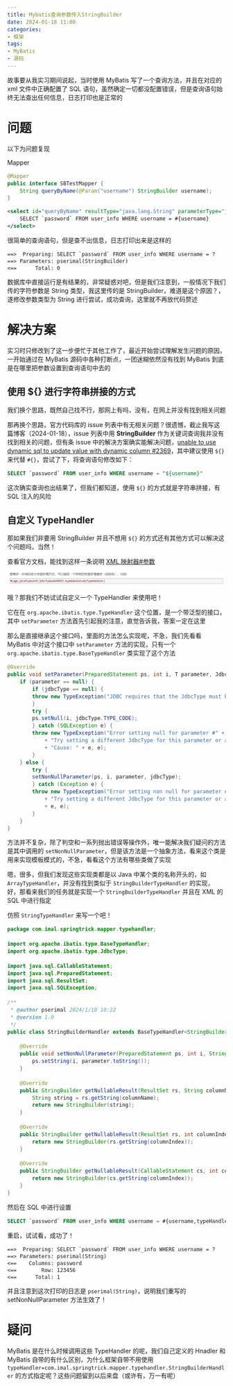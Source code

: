 ```yaml
---
title: Mybatis查询参数传入StringBuilder
date: 2024-01-18 11:00
categories:
- 框架
tags:
- MyBatis
- 源码
---
```


故事要从我实习期间说起，当时使用 MyBatis 写了一个查询方法，并且在对应的 xml 文件中正确配置了 SQL 语句，虽然确定一切都没配置错误，但是查询语句始终无法查出任何信息，日志打印也是正常的

# 问题

以下为问题复现

Mapper

```Java
@Mapper
public interface SBTestMapper {
    String queryByName(@Param("username") StringBuilder username);
}
```

```XML
<select id="queryByName" resultType="java.lang.String" parameterType="java.lang.StringBuilder" >
    SELECT `password` FROM user_info WHERE username = #{username}
</select>
```

很简单的查询语句，但是查不出信息，日志打印出来是这样的

```log
==>  Preparing: SELECT `password` FROM user_info WHERE username = ?
==> Parameters: pserimal(StringBuilder)
<==      Total: 0
```

数据库中直接运行是有结果的，非常疑惑对吧，但是我们注意到，一般情况下我们传的字符参数是 String 类型，我这里传的是 StringBuilder，难道是这个原因？，遂修改参数类型为 String 进行尝试，成功查询，这里就不再放代码赘述

# 解决方案

实习时只修改到了这一步便忙于其他工作了，最近开始尝试理解发生问题的原因，一开始通过在 MyBatis 源码中各种打断点，一团迷糊依然没有找到 MyBatis 到底是在哪里把参数设置到查询语句中去的

## 使用 ${} 进行字符串拼接的方式

我们换个思路，既然自己找不行，那网上有吗，没有，在网上并没有找到相关问题

那再换个思路，官方代码库的 issue 列表中有无相关问题？很遗憾，截止我写这篇博客（2024-01-18），issue 列表中用 **StringBuilder** 作为关键词查询我并没有找到相关的问题，但有条 issue 中的解决方案确实能解决问题，[unable to use dynamic sql to update value with dynamic column #2369](https://github.com/mybatis/mybatis-3/issues/2369)，其中建议使用 `${}` 来代替 `#{}`，尝试了下，将查询语句修改如下：

```SQL
SELECT `password` FROM user_info WHERE username = "${username}"
```

这次确实查询也出结果了，但我们都知道，使用 `${}` 的方式就是字符串拼接，有 SQL 注入的风险

## 自定义 TypeHandler

那如果我们非要用 StringBuilder 并且不想用 `${}` 的方式还有其他方式可以解决这个问题吗，当然！

查看官方文档，能找到这样一条说明 [XML 映射器#参数](https://mybatis.org/mybatis-3/zh_CN/sqlmap-xml.html#Parameters)

![Alt text](../assets/images/blogs/MyBatis%E6%96%87%E6%A1%A3XML%E6%98%A0%E5%B0%84%E5%99%A8%E5%8F%82%E6%95%B0TypeHandler.jpg)

哦？那我们不妨试试自定义一个 TypeHandler 来使用吧！

它在在 `org.apache.ibatis.type.TypeHandler` 这个位置，是一个带泛型的接口，其中 `setParameter` 方法首先引起我的注意，直觉告诉我，答案一定在这里

那么是直接继承这个接口吗，里面的方法怎么实现呢，不急，我们先看看 MyBatis 中对这个接口中 `setParameter` 方法的实现，只有一个 `org.apache.ibatis.type.BaseTypeHandler` 类实现了这个方法

```Java
@Override
public void setParameter(PreparedStatement ps, int i, T parameter, JdbcType jdbcType) throws SQLException {
    if (parameter == null) {
        if (jdbcType == null) {
        throw new TypeException("JDBC requires that the JdbcType must be specified for all nullable parameters.");
        }
        try {
        ps.setNull(i, jdbcType.TYPE_CODE);
        } catch (SQLException e) {
        throw new TypeException("Error setting null for parameter #" + i + " with JdbcType " + jdbcType + " . "
            + "Try setting a different JdbcType for this parameter or a different jdbcTypeForNull configuration property. "
            + "Cause: " + e, e);
        }
    } else {
        try {
        setNonNullParameter(ps, i, parameter, jdbcType);
        } catch (Exception e) {
        throw new TypeException("Error setting non null for parameter #" + i + " with JdbcType " + jdbcType + " . "
            + "Try setting a different JdbcType for this parameter or a different configuration property. " + "Cause: "
            + e, e);
        }
    }
}
```

方法并不复杂，除了判空和一系列抛出错误等操作外，唯一能解决我们疑问的方法是其中调用的 `setNonNullParameter`，但是该方法是一个抽象方法，看来这个类是用来实现模板模式的，不急，看看这个方法有哪些类做了实现

嗯，很多，但我们发现这些实现类都是以 Java 中某个类的名称开头的，如 `ArrayTypeHandler`，并没有找到类似于 `StringBuilderTypeHandler` 的实现，好，那看来我们的任务就是实现一个 `StringBuilderTypeHandler` 并且在 XML 的 SQL 中进行指定

仿照 `StringTypeHandler` 来写一个吧！

```Java
package com.imal.springtrick.mapper.typehandler;

import org.apache.ibatis.type.BaseTypeHandler;
import org.apache.ibatis.type.JdbcType;

import java.sql.CallableStatement;
import java.sql.PreparedStatement;
import java.sql.ResultSet;
import java.sql.SQLException;

/**
 * @author pserimal 2024/1/18 10:22
 * @version 1.0
 */
public class StringBuilderHandler extends BaseTypeHandler<StringBuilder> {

    @Override
    public void setNonNullParameter(PreparedStatement ps, int i, StringBuilder parameter, JdbcType jdbcType) throws SQLException {
        ps.setString(i, parameter.toString());
    }

    @Override
    public StringBuilder getNullableResult(ResultSet rs, String columnName) throws SQLException {
        String string = rs.getString(columnName);
        return new StringBuilder(string);
    }

    @Override
    public StringBuilder getNullableResult(ResultSet rs, int columnIndex) throws SQLException {
        return new StringBuilder(rs.getString(columnIndex));
    }

    @Override
    public StringBuilder getNullableResult(CallableStatement cs, int columnIndex) throws SQLException {
        return new StringBuilder(cs.getString(columnIndex));
    }
}
```

然后在 SQL 中进行设置

```SQL
SELECT `password` FROM user_info WHERE username = #{username,typeHandler=com.imal.springtrick.mapper.typehandler.StringBuilderHandler}
```

重启，试试看，成功了！

```log
==>  Preparing: SELECT `password` FROM user_info WHERE username = ?
==> Parameters: pserimal(String)
<==    Columns: password
<==        Row: 123456
<==      Total: 1
```

并且注意到这次打印的日志是 `pserimal(String)`，说明我们重写的 setNonNullParameter 方法生效了！

# 疑问

MyBatis 是在什么时候调用这些 TypeHandler 的呢，我们自己定义的 Hnadler 和 MyBatis 自带的有什么区别，为什么框架自带不用使用 `typeHandler=com.imal.springtrick.mapper.typehandler.StringBuilderHandler` 的方式指定呢？这些问题留到以后来盘（或许有，万一有呢）
